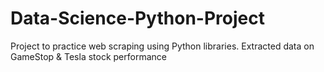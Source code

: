 # Data-Science-Python-Project
Project to practice web scraping using Python libraries. Extracted data on GameStop &amp; Tesla stock performance 
